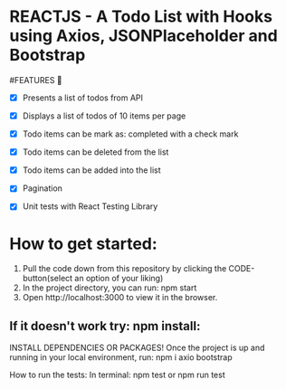  # REACTJS - A Todo List with Hooks using Axios, JSONPlaceholder and Bootstrap

#FEATURES :dart:
* [X] Presents a list of todos from API
* [X] Displays a list of todos of 10 items per page
* [X] Todo items can be mark as: completed with a check mark
* [X] Todo items can be deleted from the list
* [X] Todo items can be added into the list
* [X] Pagination
* [X] Unit tests with React Testing Library


# How to get started:
1. Pull the code down from this repository by clicking the CODE-button(select an option of your liking)
2. In the project directory, you can run: npm start 
3. Open http://localhost:3000 to view it in the browser.

## If it doesn't work try: npm install:
INSTALL DEPENDENCIES OR PACKAGES! Once the project is up and running in your local environment, run: npm i axio bootstrap

How to run the tests:
In terminal: npm test or npm run test






